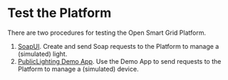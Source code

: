 # Test the Platform

There are two procedures for testing the Open Smart Grid Platform.

1. [SoapUI](testosgp.md). Create and send Soap requests to the Platform to manage a \(simulated\) light.
2. [PublicLighting Demo App](testosgpdemoapp.md). Use the Demo App to send requests to the Platform to manage a \(simulated\) device.

